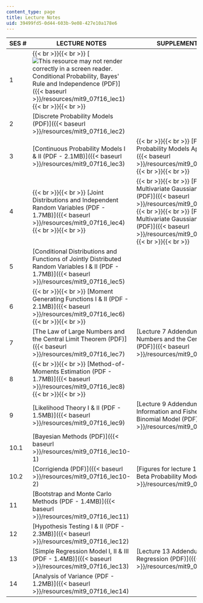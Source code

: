```yaml
---
content_type: page
title: Lecture Notes
uid: 39499fd5-0d44-603b-9e08-427e10a178e6
---
```


| SES # | LECTURE NOTES | SUPPLEMENTAL MATERIALS |
| --- | --- | --- |
| 1 |  {{< br >}}{{< br >}} [![This resource may not render correctly in a screen reader.](/images/inacessible.gif)Conditional Probability, Bayes' Rule and Independence (PDF)]({{< baseurl >}}/resources/mit9_07f16_lec1) {{< br >}}{{< br >}}  | &nbsp; |
| 2 | [Discrete Probability Models (PDF)]({{< baseurl >}}/resources/mit9_07f16_lec2) | &nbsp; |
| 3 | [Continuous Probability Models I & II (PDF - 2.1MB)]({{< baseurl >}}/resources/mit9_07f16_lec3) |  {{< br >}}{{< br >}} [Figures for lecture 3: Probability Models Applied to Data (PDF)]({{< baseurl >}}/resources/mit9_07f16_lec3_figadendm) {{< br >}}{{< br >}}  |
| 4 |  {{< br >}}{{< br >}} [Joint Distributions and Independent Random Variables (PDF - 1.7MB)]({{< baseurl >}}/resources/mit9_07f16_lec4) {{< br >}}{{< br >}}  |  {{< br >}}{{< br >}} [Figures for Lecture 4: Multivariate Gaussian Distribution, Part 1 (PDF)]({{< baseurl >}}/resources/mit9_07f16_lec4_figures1) {{< br >}}{{< br >}} [Figures for Lecture 4: Multivariate Gaussian Distribution, Part 2 (PDF)]({{< baseurl >}}/resources/mit9_07f16_lec4_figures2) {{< br >}}{{< br >}}  |
| 5 | [Conditional Distributions and Functions of Jointly Distributed Random Variables I & II (PDF - 1.7MB)]({{< baseurl >}}/resources/mit9_07f16_lec5) | &nbsp; |
| 6 |  {{< br >}}{{< br >}} [Moment Generating Functions I & II (PDF - 2.1MB)]({{< baseurl >}}/resources/mit9_07f16_lec6) {{< br >}}{{< br >}}  | &nbsp; |
| 7 | [The Law of Large Numbers and the Central Limit Theorem (PDF)]({{< baseurl >}}/resources/mit9_07f16_lec7) | [Lecture 7 Addendum: The Law of Large Numbers and the Central Limit Theorem, (PDF)]({{< baseurl >}}/resources/mit9_07f16_lec7_addendum) |
| 8 |  {{< br >}}{{< br >}} [Method-of-Moments Estimation (PDF - 1.7MB)]({{< baseurl >}}/resources/mit9_07f16_lec8) {{< br >}}{{< br >}}  | &nbsp; |
| 9 | [Likelihood Theory I & II (PDF - 1.5MB)]({{< baseurl >}}/resources/mit9_07f16_lec9) | [Lecture 9 Addendum: The Observed Fisher Information and Fisher Information for the Binomial Model (PDF)]({{< baseurl >}}/resources/mit9_07f16_lec9_adendm) |
| 10.1 | [Bayesian Methods (PDF)]({{< baseurl >}}/resources/mit9_07f16_lec10-1) | &nbsp; |
| 10.2 | [Corrigienda (PDF)]({{< baseurl >}}/resources/mit9_07f16_lec10-2) | [Figures for lecture 10: Bayesian Analyses, Beta Probability Models (PDF)]({{< baseurl >}}/resources/mit9_07f16_lec10_figures) |
| 11 | [Bootstrap and Monte Carlo Methods (PDF - 1.4MB)]({{< baseurl >}}/resources/mit9_07f16_lec11) | &nbsp; |
| 12 | [Hypothesis Testing I & II (PDF - 2.3MB)]({{< baseurl >}}/resources/mit9_07f16_lec12) | &nbsp; |
| 13 | [Simple Regression Model I, II & III (PDF - 1.4MB)]({{< baseurl >}}/resources/mit9_07f16_lec13) | [Lecture 13 Addendum: The Meaning of Regression (PDF)]({{< baseurl >}}/resources/mit9_07f16_lec13_adendm) |
| 14 | [Analysis of Variance (PDF - 1.2MB)]({{< baseurl >}}/resources/mit9_07f16_lec14) |